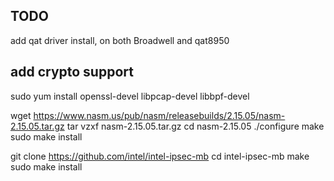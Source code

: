 
## TODO 

add qat driver install,  on both Broadwell and qat8950

## add crypto support
sudo yum install openssl-devel libpcap-devel libbpf-devel


wget https://www.nasm.us/pub/nasm/releasebuilds/2.15.05/nasm-2.15.05.tar.gz
 tar vzxf nasm-2.15.05.tar.gz
 cd nasm-2.15.05
./configure 
make
sudo make install


git clone https://github.com/intel/intel-ipsec-mb
cd intel-ipsec-mb
make
sudo make install
